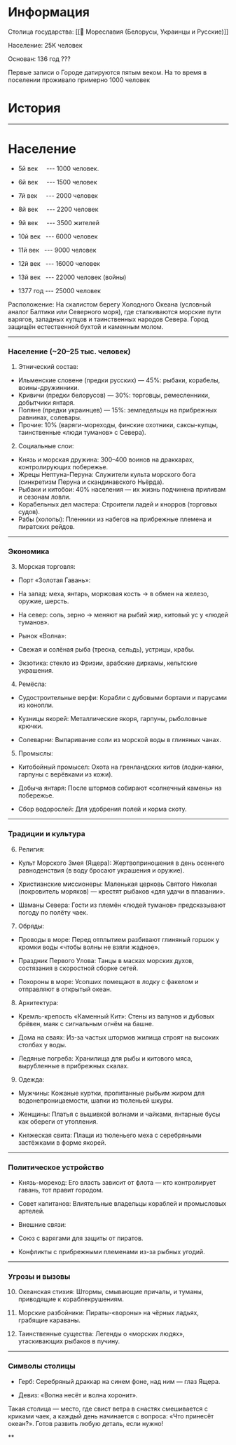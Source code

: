 # Информация

Столица государства: [[📄 Мореславия (Белорусы, Украинцы и Русские)]]

Население: 25K человек

Основан: 136 год ???


Первые записи о Городе датируются пятым веком. На то время в поселении проживало примерно 1000 человек

  

# История

---

  

# Население

- 5й век     --- 1000 человек.
    
- 6й век     --- 1500 человек
    
- 7й век     --- 2000 человек
    
- 8й век     --- 2200 человек
    
- 9й век     --- 3500 жителей
    
- 10й век   --- 6000 человек 
    
- 11й век   --- 9000 человек
    
- 12й век   --- 16000 человек
    
- 13й век   --- 22000 человек (войны)
    
- 1377 год --- 25000 человек
    

  
  
  
  
  

Расположение: На скалистом берегу Холодного Океана (условный аналог Балтики или Северного моря), где сталкиваются морские пути варягов, западных купцов и таинственных народов Севера. Город защищён естественной бухтой и каменным молом.

---

### Население (~20–25 тыс. человек)

1. Этнический состав:
- Ильменские словене (предки русских) — 45%: рыбаки, корабелы, воины-дружинники.
- Кривичи (предки белорусов) — 30%: торговцы, ремесленники, добытчики янтаря.
- Поляне (предки украинцев) — 15%: земледельцы на прибрежных равнинах, солевары.
- Прочие: 10% (варяги-мореходы, финские охотники, саксы-купцы, таинственные «люди туманов» с Севера).


2. Социальные слои:
- Князь и морская дружина: 300–400 воинов на драккарах, контролирующих побережье.
- Жрецы Нептуна-Перуна: Служители культа морского бога (синкретизм Перуна и скандинавского Ньёрда).
- Рыбаки и китобои: 40% населения — их жизнь подчинена приливам и сезонам ловли.
- Корабельных дел мастера: Строители ладей и кнорров (торговых судов).
- Рабы (холопы): Пленники из набегов на прибрежные племена и пиратских рейдов.

---

### Экономика

3. Морская торговля:
    

- Порт «Золотая Гавань»:
    

- На запад: меха, янтарь, моржовая кость → в обмен на железо, оружие, шерсть.
    
- На север: соль, зерно → меняют на рыбий жир, китовый ус у «людей туманов».
    

- Рынок «Волна»:
    

- Свежая и солёная рыба (треска, сельдь), устрицы, крабы.
    
- Экзотика: стекло из Фризии, арабские дирхамы, кельтские украшения.
    

4. Ремёсла:
    

- Судостроительные верфи: Корабли с дубовыми бортами и парусами из конопли.
    
- Кузницы якорей: Металлические якоря, гарпуны, рыболовные крючки.
    
- Солеварни: Выпаривание соли из морской воды в глиняных чанах.
    

5. Промыслы:
    

- Китобойный промысел: Охота на гренландских китов (лодки-каяки, гарпуны с верёвками из кожи).
    
- Добыча янтаря: После штормов собирают «солнечный камень» на побережье.
    
- Сбор водорослей: Для удобрения полей и корма скоту.
    

---

### Традиции и культура

6. Религия:
    

- Культ Морского Змея (Ящера): Жертвоприношения в день осеннего равноденствия (в воду бросают украшения и оружие).
    
- Христианские миссионеры: Маленькая церковь Святого Николая (покровитель моряков) — крестят рыбаков «для удачи в плавании».
    
- Шаманы Севера: Гости из племён «людей туманов» предсказывают погоду по полёту чаек.
    

7. Обряды:
    

- Проводы в море: Перед отплытием разбивают глиняный горшок у кромки воды «чтобы волны не взяли жадное».
    
- Праздник Первого Улова: Танцы в масках морских духов, состязания в скоростной сборке сетей.
    
- Похороны в море: Усопших помещают в лодку с факелом и отправляют в открытый океан.
    

8. Архитектура:
    

- Кремль-крепость «Каменный Кит»: Стены из валунов и дубовых брёвен, маяк с сигнальным огнём на башне.
    
- Дома на сваях: Из-за частых штормов жилища строят на высоких столбах у воды.
    
- Ледяные погреба: Хранилища для рыбы и китового мяса, вырубленные в прибрежных скалах.
    

9. Одежда:
    

- Мужчины: Кожаные куртки, пропитанные рыбьим жиром для водонепроницаемости, шапки из тюленьей шкуры.
    
- Женщины: Платья с вышивкой волнами и чайками, янтарные бусы как обереги от утопления.
    
- Княжеская свита: Плащи из тюленьего меха с серебряными застёжками в форме якорей.
    

---

### Политическое устройство

- Князь-мореход: Его власть зависит от флота — кто контролирует гавань, тот правит городом.
    
- Совет капитанов: Влиятельные владельцы кораблей и промысловых артелей.
    
- Внешние связи:
    

- Союз с варягами для защиты от пиратов.
    
- Конфликты с прибрежными племенами из-за рыбных угодий.
    

---

### Угрозы и вызовы

10. Океанская стихия: Штормы, смывающие причалы, и туманы, приводящие к кораблекрушениям.
    
11. Морские разбойники: Пираты-«вороны» на чёрных ладьях, грабящие караваны.
    
12. Таинственные существа: Легенды о «морских людях», утаскивающих рыбаков в пучину.
    

---

### Символы столицы

- Герб: Серебряный драккар на синем фоне, над ним — глаз Ящера.
    
- Девиз: «Волна несёт и волна хоронит».
    

Такая столица — место, где свист ветра в снастях смешивается с криками чаек, а каждый день начинается с вопроса: «Что принесёт океан?». Готов развить любую деталь, если нужно!

**